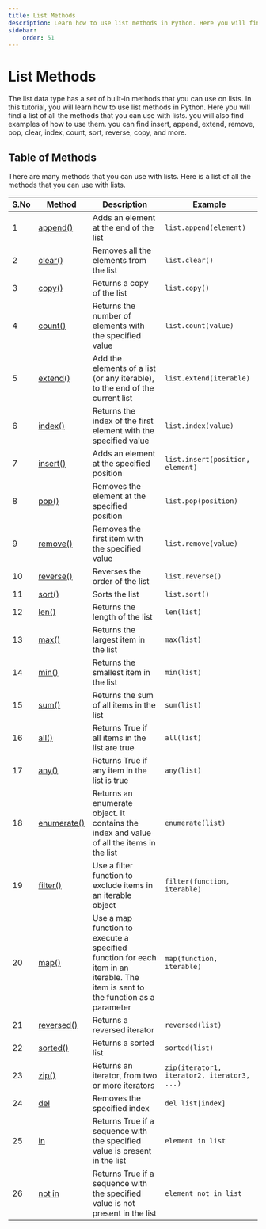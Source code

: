 ```yaml
---
title: List Methods
description: Learn how to use list methods in Python. Here you will find a list of all the methods that you can use with lists. you will also find examples of how to use them. you can find insert, append, extend, remove, pop, clear, index, count, sort, reverse, copy, and more.
sidebar: 
    order: 51
---
```


# List Methods
The list data type has a set of built-in methods that you can use on lists. In this tutorial, you will learn how to use list methods in Python. Here you will find a list of all the methods that you can use with lists. you will also find examples of how to use them. you can find insert, append, extend, remove, pop, clear, index, count, sort, reverse, copy, and more. 

## Table of Methods
There are many methods that you can use with lists. Here is a list of all the methods that you can use with lists.

|S.No|Method|Description|Example|
|----|------|-----------|-------|
|1|[append()](#append)|Adds an element at the end of the list|`list.append(element)`|
|2|[clear()](#clear)|Removes all the elements from the list|`list.clear()`|
|3|[copy()](#copy)|Returns a copy of the list|`list.copy()`|
|4|[count()](#count)|Returns the number of elements with the specified value|`list.count(value)`|
|5|[extend()](#extend)|Add the elements of a list (or any iterable), to the end of the current list|`list.extend(iterable)`|
|6|[index()](#index)|Returns the index of the first element with the specified value|`list.index(value)`|
|7|[insert()](#insert)|Adds an element at the specified position|`list.insert(position, element)`|
|8|[pop()](#pop)|Removes the element at the specified position|`list.pop(position)`|
|9|[remove()](#remove)|Removes the first item with the specified value|`list.remove(value)`|
|10|[reverse()](#reverse)|Reverses the order of the list|`list.reverse()`|
|11|[sort()](#sort)|Sorts the list|`list.sort()`|
|12|[len()](#len)|Returns the length of the list|`len(list)`|
|13|[max()](#max)|Returns the largest item in the list|`max(list)`|
|14|[min()](#min)|Returns the smallest item in the list|`min(list)`|
|15|[sum()](#sum)|Returns the sum of all items in the list|`sum(list)`|
|16|[all()](#all)|Returns True if all items in the list are true|`all(list)`|
|17|[any()](#any)|Returns True if any item in the list is true|`any(list)`|
|18|[enumerate()](#enumerate)|Returns an enumerate object. It contains the index and value of all the items in the list|`enumerate(list)`|
|19|[filter()](#filter)|Use a filter function to exclude items in an iterable object|`filter(function, iterable)`|
|20|[map()](#map)|Use a map function to execute a specified function for each item in an iterable. The item is sent to the function as a parameter|`map(function, iterable)`|
|21|[reversed()](#reversed)|Returns a reversed iterator|`reversed(list)`|
|22|[sorted()](#sorted)|Returns a sorted list|`sorted(list)`|
|23|[zip()](#zip)|Returns an iterator, from two or more iterators|`zip(iterator1, iterator2, iterator3, ...)`|
|24|[del](#del)|Removes the specified index|`del list[index]`|
|25|[in](#in)|Returns True if a sequence with the specified value is present in the list|`element in list`|
|26|[not in](#not-in)|Returns True if a sequence with the specified value is not present in the list|`element not in list`|

